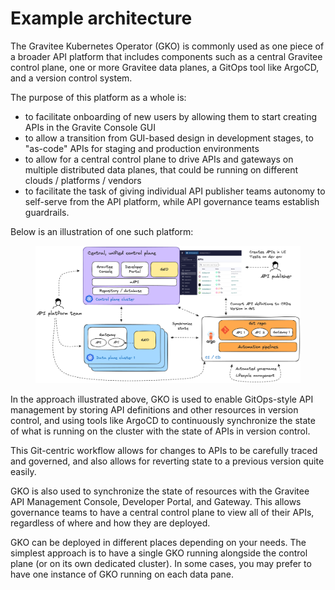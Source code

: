 # Example architecture

The Gravitee Kubernetes Operator (GKO) is commonly used as one piece of a broader API platform that includes components such as a central Gravitee control plane, one or more Gravitee data planes, a GitOps tool like ArgoCD, and a version control system.&#x20;

The purpose of this platform as a whole is:

* to facilitate onboarding of new users by allowing them to start creating APIs in the Gravite Console GUI
* to allow a transition from GUI-based design in development stages, to "as-code" APIs for staging and production environments
* to allow for a central control plane to drive APIs and gateways on multiple distributed data planes, that could be running on different clouds / platforms / vendors
* to facilitate the task of giving individual API publisher teams autonomy to self-serve from the API platform, while API governance teams establish guardrails.&#x20;

Below is an illustration of one such platform:

<figure><img src="../.gitbook/assets/image (9).png" alt=""><figcaption></figcaption></figure>

In the approach illustrated above, GKO is used to enable GitOps-style API management by storing API definitions and other resources in version control, and using tools like ArgoCD to continuously synchronize the state of what is running on the cluster with the state of APIs in version control.&#x20;

This Git-centric workflow allows for changes to APIs to be carefully traced and governed, and also allows for reverting state to a previous version quite easily.

GKO is also used to synchronize the state of resources with the Gravitee API Management Console, Developer Portal, and Gateway. This allows governance teams to have a central control plane to view all of their APIs, regardless of where and how they are deployed.&#x20;

GKO can be deployed in different places depending on your needs. The simplest approach is to have a single GKO running alongside the control plane (or on its own dedicated cluster). In some cases, you may prefer to have one instance of GKO running on each data pane.&#x20;

